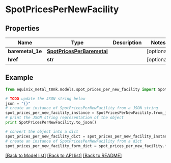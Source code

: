 # SpotPricesPerNewFacility


## Properties
Name | Type | Description | Notes
------------ | ------------- | ------------- | -------------
**baremetal_1e** | [**SpotPricesPerBaremetal**](SpotPricesPerBaremetal.md) |  | [optional] 
**href** | **str** |  | [optional] 

## Example

```python
from equinix_metal_t0mk.models.spot_prices_per_new_facility import SpotPricesPerNewFacility

# TODO update the JSON string below
json = "{}"
# create an instance of SpotPricesPerNewFacility from a JSON string
spot_prices_per_new_facility_instance = SpotPricesPerNewFacility.from_json(json)
# print the JSON string representation of the object
print SpotPricesPerNewFacility.to_json()

# convert the object into a dict
spot_prices_per_new_facility_dict = spot_prices_per_new_facility_instance.to_dict()
# create an instance of SpotPricesPerNewFacility from a dict
spot_prices_per_new_facility_form_dict = spot_prices_per_new_facility.from_dict(spot_prices_per_new_facility_dict)
```
[[Back to Model list]](../README.md#documentation-for-models) [[Back to API list]](../README.md#documentation-for-api-endpoints) [[Back to README]](../README.md)


